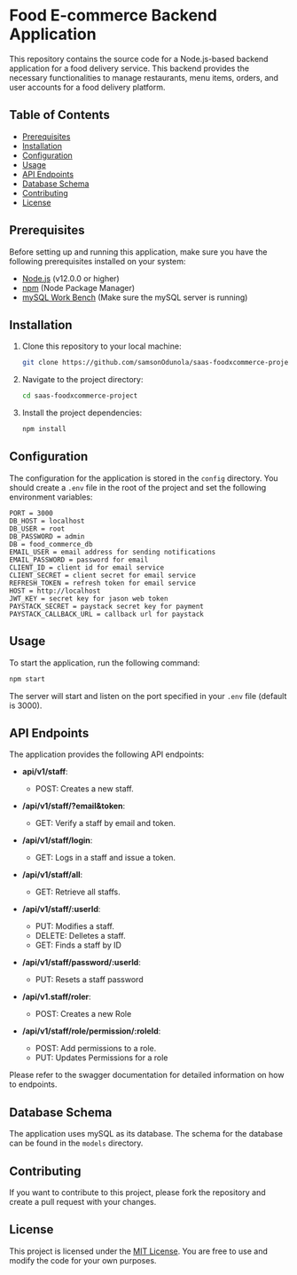# Food E-commerce Backend Application

This repository contains the source code for a Node.js-based backend application for a food delivery service. This backend provides the necessary functionalities to manage restaurants, menu items, orders, and user accounts for a food delivery platform.

## Table of Contents

- [Prerequisites](#prerequisites)
- [Installation](#installation)
- [Configuration](#configuration)
- [Usage](#usage)
- [API Endpoints](#api-endpoints)
- [Database Schema](#database-schema)
- [Contributing](#contributing)
- [License](#license)

## Prerequisites

Before setting up and running this application, make sure you have the following prerequisites installed on your system:

- [Node.js](https://nodejs.org/) (v12.0.0 or higher)
- [npm](https://www.npmjs.com/) (Node Package Manager)
- [mySQL Work Bench](https://dev.mysql.com/downloads/workbench/) (Make sure the mySQL server is running)

## Installation

1. Clone this repository to your local machine:

   ```bash
   git clone https://github.com/samsonOdunola/saas-foodxcommerce-project.git
   ```

2. Navigate to the project directory:

   ```bash
   cd saas-foodxcommerce-project
   ```

3. Install the project dependencies:

   ```bash
   npm install
   ```

## Configuration

The configuration for the application is stored in the `config` directory. You should create a `.env` file in the root of the project and set the following environment variables:

```env
PORT = 3000
DB_HOST = localhost
DB_USER = root
DB_PASSWORD = admin
DB = food_commerce_db
EMAIL_USER = email address for sending notifications
EMAIL_PASSWORD = password for email
CLIENT_ID = client id for email service
CLIENT_SECRET = client secret for email service
REFRESH_TOKEN = refresh token for email service
HOST = http://localhost
JWT_KEY = secret key for jason web token
PAYSTACK_SECRET = paystack secret key for payment
PAYSTACK_CALLBACK_URL = callback url for paystack
```

## Usage

To start the application, run the following command:

```bash
npm start
```

The server will start and listen on the port specified in your `.env` file (default is 3000).

## API Endpoints

The application provides the following API endpoints:

- **api/v1/staff**:
  - POST: Creates a new staff.

- **/api/v1/staff/?email&token**:
  - GET: Verify a staff by email and token. 

- **/api/v1/staff/login**:
  - GET: Logs in a staff and issue a token.  

- **/api/v1/staff/all**:
  - GET: Retrieve all staffs.  

- **/api/v1/staff/:userId**:
  - PUT: Modifies a staff.
  - DELETE: Delletes a staff.
  - GET: Finds a staff by ID

- **/api/v1/staff/password/:userId**:
  - PUT: Resets a staff password  

- **/api/v1.staff/roler**:
  - POST: Creates a new Role

- **/api/v1/staff/role/permission/:roleId**:
  - POST: Add permissions to a role.
  - PUT: Updates Permissions for a role

Please refer to the swagger documentation for detailed information on how to endpoints.

## Database Schema

The application uses mySQL as its database. The schema for the database can be found in the `models` directory.

## Contributing

If you want to contribute to this project, please fork the repository and create a pull request with your changes. 

## License

This project is licensed under the [MIT License](LICENSE). You are free to use and modify the code for your own purposes.